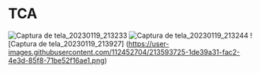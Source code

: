 # TCA


![Captura de tela_20230119_213233](https://user-images.githubusercontent.com/112452704/213592806-21913559-7ae9-4510-99e3-0c2145818102.png) ![Captura de tela_20230119_213244](https://user-images.githubusercontent.com/112452704/213593001-d7313984-71f9-41bf-9d1d-c767e33ee3f6.png) ![Captura de tela_20230119_213927]                          (https://user-images.githubusercontent.com/112452704/213593725-1de39a31-fac2-4e3d-85f8-71be52f16ae1.png)






